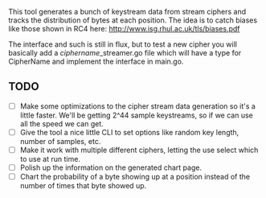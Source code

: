 This tool generates a bunch of keystream data from stream ciphers and tracks the distribution of bytes at each position. The idea is to catch biases like those shown in RC4 here: http://www.isg.rhul.ac.uk/tls/biases.pdf

The interface and such is still in flux, but to test a new cipher you will basically add a *ciphername*\_streamer.go file which will have a type for CipherName and implement the interface in main.go.

## TODO

* [ ] Make some optimizations to the cipher stream data generation so it's a little faster. We'll be getting 2^44 sample keystreams, so if we can use all the speed we can get.
* [ ] Give the tool a nice little CLI to set options like random key length, number of samples, etc.
* [ ] Make it work with multiple different ciphers, letting the use select which to use at run time.
* [ ] Polish up the information on the generated chart page.
* [ ] Chart the probability of a byte showing up at a position instead of the number of times that byte showed up.
